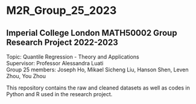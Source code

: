 # M2R_Group_25_2023
## Imperial College London MATH50002 Group Research Project 2022-2023

Topic: Quantile Regression - Theory and Applications <br/>
Supervisor: Professor Alessandra Luati <br/>
Group 25 members: Joseph Ho, Mikael Sicheng Liu, Hanson Shen, Leven Zhou, You Zhou

This repository contains the raw and cleaned datasets as well as codes in Python and R used in the research project.
